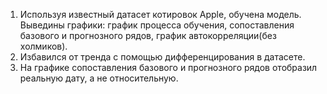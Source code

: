 1. Используя известный датасет котировок Apple, обучена модель. Выведины графики: график процесса обучения, сопоставления базового и прогнозного рядов, график автокорреляции(без холмиков).
2. Избавился от тренда с помощью дифференцирования в датасете.
3. На графике сопоставления базового и прогнозного рядов отобразил реальную дату, а не относительную.
